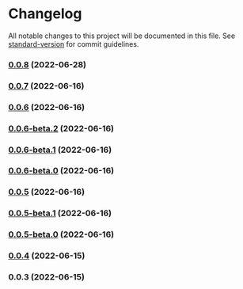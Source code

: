 # Changelog

All notable changes to this project will be documented in this file. See [standard-version](https://github.com/conventional-changelog/standard-version) for commit guidelines.

### [0.0.8](https://github.com/UltimateTournament/ArcadeNodeJSSDK/compare/v0.0.7...v0.0.8) (2022-06-28)

### [0.0.7](https://github.com/UltimateTournament/ArcadeNodeJSSDK/compare/v0.0.6...v0.0.7) (2022-06-16)

### [0.0.6](https://github.com/UltimateTournament/ArcadeNodeJSSDK/compare/v0.0.5...v0.0.6) (2022-06-16)

### [0.0.6-beta.2](https://github.com/UltimateTournament/ArcadeNodeJSSDK/compare/v0.0.6-beta.1...v0.0.6-beta.2) (2022-06-16)

### [0.0.6-beta.1](https://github.com/UltimateTournament/ArcadeNodeJSSDK/compare/v0.0.5...v0.0.6-beta.1) (2022-06-16)

### [0.0.6-beta.0](https://github.com/UltimateTournament/ArcadeNodeJSSDK/compare/v0.0.5...v0.0.6-beta.0) (2022-06-16)

### [0.0.5](https://github.com/UltimateTournament/ArcadeNodeJSSDK/compare/v0.0.4...v0.0.5) (2022-06-16)

### [0.0.5-beta.1](https://github.com/UltimateTournament/ArcadeNodeJSSDK/compare/v0.0.5-beta.0...v0.0.5-beta.1) (2022-06-16)

### [0.0.5-beta.0](https://github.com/UltimateTournament/ArcadeNodeJSSDK/compare/v0.0.4...v0.0.5-beta.0) (2022-06-16)

### [0.0.4](https://github.com/UltimateTournament/ArcadeNodeJSSDK/compare/v0.0.3...v0.0.4) (2022-06-15)

### 0.0.3 (2022-06-15)

